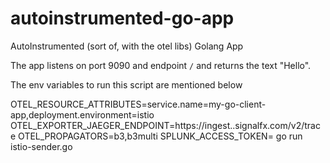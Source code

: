 # autoinstrumented-go-app
AutoInstrumented (sort of, with the otel libs) Golang App


The app listens on port 9090 and endpoint `/` and returns the text "Hello".

The env variables to run this script are mentioned below

OTEL_RESOURCE_ATTRIBUTES=service.name=my-go-client-app,deployment.environment=istio OTEL_EXPORTER_JAEGER_ENDPOINT=https://ingest.<realm>.signalfx.com/v2/trace OTEL_PROPAGATORS=b3,b3multi SPLUNK_ACCESS_TOKEN=<token> go run istio-sender.go
